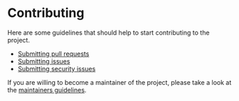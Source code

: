 # Contributing

Here are some guidelines that should help to start contributing to the project.

- [Submitting pull requests](https://docs.github.com/en/pull-requests/collaborating-with-pull-requests/proposing-changes-to-your-work-with-pull-requests/creating-a-pull-request)
- [Submitting issues](https://docs.github.com/en/issues/tracking-your-work-with-issues/creating-an-issue)
- [Submitting security issues](https://forms.gle/b5dqvbwgd71ShgEMA)

If you are willing to become a maintainer of the project, please take a look at the [maintainers guidelines](https://github.com/grpc/grpc-community/blob/main/governance.md).